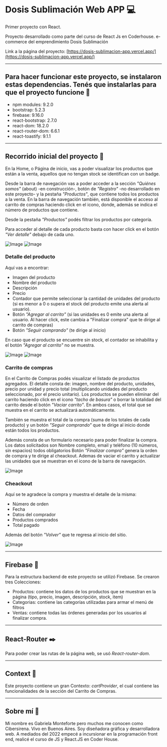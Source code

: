 # Dosis Sublimación Web APP 💻
Primer proyecto con React.

Proyecto desarrollado como parte del curso de React Js en Coderhouse.
e-commerce del emprendimiento Dosis Sublimación

Link a la página del proyecto: [https://dosis-sublimacion-app.vercel.app/](https://dosis-sublimacion-app.vercel.app/)

---
## Para hacer funcionar este proyecto, se instalaron estas dependencias. Tenés que instalarlas para que el proyecto funcione 🚀

* npm modules: 9.2.0
* bootstrap: 5.2.3
* firebase: 9.16.0
* react-bootstrap: 2.7.0
* react-dom: 18.2.0
* react-router-dom: 6.6.1
* react-toastify: 9.1.1

---
## Recorrido inicial del proyecto 📝
En la Home, o Página de inicio, vas a poder visualizar los productos que están a la venta, aquellos que no tengan stock se identifican con un badge.

Desde la barra de navegación vas a poder acceder a la sección *"Quiénes somos"* (about) -en construcción-, botón de *"Registro"* -no desarrollado en este proyecto- y la pestaña *"Productos"*, que contiene todos los productos a la venta. En la barra de navegación también, está disponible el acceso al carrito de compras haciendo click en el icono, donde, además se indica el número de productos que contiene.

Desde la pestaña *"Productos"* podés filtrar los productos por categoría.

Para acceder al detalle de cada producto basta con hacer click en el botón *"Ver detalle"* debajo de cada uno.

![Image](https://cibersirenadesign.000webhostapp.com/images/preview-dosis/Dosis-home.png)
![Image](https://cibersirenadesign.000webhostapp.com/images/preview-dosis/Dosis-home-filtro.png)

### Detalle del producto
Aquí vas a encontrar: 
* Imagen del producto
* Nombre del producto
* Descripción
* Precio
* Contador que permite seleccionar la cantidad de unidades del producto (si es menor a 0 o supera el stock del producto emite una alerta al usuario). 
* Botón *"Agregar al carrito"* (si las unidades es 0 emite una alerta al usuario. Al hacer click, este cambia a "Finalizar compra" que te dirige al carrito de compras)
* Botón *"Seguir comprando"* (te dirige al inicio)

En caso que el producto se encuentre sin stock, el contador se inhabilita y el botón *"Agregar al carrito"* no se muestra.

![Image](https://cibersirenadesign.000webhostapp.com/images/preview-dosis/Dosis-detalle.png)
![Image](https://cibersirenadesign.000webhostapp.com/images/preview-dosis/Dosis-detalle-2.png)

### Carrito de compras
En el Carrito de Compras podés visualizar el listado de productos agregados. El detalle consta de: imagen, nombre del producto, unidades, precio por unidad y precio total (multiplicando unidades del producto seleccionado, por el precio unitario).
Los productos se pueden eliminar del carrito haciendo click en el icono *"tacho de basura"* o borrar la totalidad del carrito desde el botón *"Vaciar carrito"*. En ambos casos, el total que se muestra en el carrito se actualizará automáticamente.

También se muestra el total de la compra (suma de los totales de cada producto) y un botón *"Seguir comprando"* que te dirige al inicio donde están todos los productos.

Además consta de un formulario necesario para poder finalizar la compra. Los datos solicitados son Nombre completo, email y teléfono (10 números, sin espacios) todos obligatorios
Botón *"Finalizar compra"* genera la orden de compra y te dirige al cheackout. Ademas de vaciar el carrito y actualizar las unidades que se muestran en el icono de la barra de navegación.

![Image](https://cibersirenadesign.000webhostapp.com/images/preview-dosis/Dosis-carrito.png)

### Cheackout
Aquí se te agradece la compra y muestra el detalle de la misma:
* Número de orden
* Fecha
* Datos del comprador
* Productos comprados
* Total pagado

Además del botón *"Volver"* que te regresa al inicio del sitio.

![Image](https://cibersirenadesign.000webhostapp.com/images/preview-dosis/Dosis-cheackout.png)

---
## Firebase 📁
Para la estructura backend de este proyecto se utilizó Firebase.
Se crearon tres Colecciones:
* Productos: contiene los datos de los productos que se muestran en la página (tipo, precio, imagen, descripción, stock, item)
* Categorias: contiene las categorías utilizadas para armar el menú de filtros
* Ventas: contiene todas las órdenes generadas por los usuarios al finalizar compra.

---
## React-Router ✒️
Para poder crear las rutas de la página web, se usó *React-router-dom*.

---
## Context 🔄
Este proyecto contiene un gran Contexto: *cartProvider*, el cual contiene las funcionalidades de la sección del Carrito de Compras.

---
## Sobre mí 🙋
Mi nombre es Gabriela Monteforte pero muchos me conocen como Cibersirena. Vivo en Buenos Aires. Soy diseñadora gráfica y desarrolladora web. A mediados del 2022 empecé a incursionar en la programación front end, realicé el curso de JS y React.JS en Coder House. 
